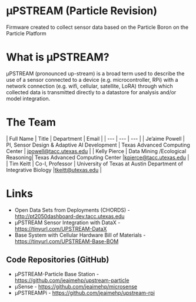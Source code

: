 # µPSTREAM (Particle Revision)
Firmware created to collect sensor data based on the Particle Boron on the Particle Platform

# What is µPSTREAM?
µPSTREAM (pronounced up-stream) is a broad term used to describe the use of a sensor connected to a device (e.g. microcontroller, RPi) with a network connection (e.g. wifi, cellular, satellite, LoRA) through which collected data is transmitted directly to a datastore for analysis and/or model integration. 

# The Team

| Full Name | Title | Department | Email |
| --- | --- | --- |
| Je’aime Powell | PI, Sensor Design & Adaptive AI Development | Texas Advanced Computing Center | jpowell@tacc.utexas.edu |
| Kelly Pierce | Data Mining /Ecological Reasoning| Texas Advanced Computing Center |kpierce@tacc.utexas.edu |
| Tim Keitt | Co-I, Professor | University of Texas at Austin Department of Integrative Biology |tkeitt@utexas.edu |



# Links
* Open Data Sets from Deployments (CHORDS) - http://pt2050dashboard-dev.tacc.utexas.edu 
* µPSTREAM Sensor Integration with DataX - https://tinyurl.com/UPSTREAM-DataX 
* Base System with Cellular Hardware Bill of Materials - https://tinyurl.com/UPSTREAM-Base-BOM 

## Code Repositories (GitHub)
* µPSTREAM-Particle Base Station - https://github.com/jeaimehp/upstream-particle 
* µSense - https://github.com/jeaimehp/microsense 
* µPSTREAMPi - https://github.com/jeaimehp/upstream-rpi 






